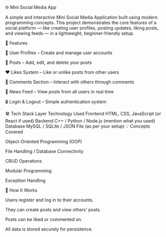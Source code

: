 🌐 Mini Social Media App

A simple and interactive Mini Social Media Application built using modern programming concepts.
This project demonstrates the core features of a social platform — like creating user profiles, posting updates, liking posts, and viewing feeds — in a lightweight, beginner-friendly setup.

🚀 Features

👤 User Profiles – Create and manage user accounts

📝 Posts – Add, edit, and delete your posts

❤️ Likes System – Like or unlike posts from other users

💬 Comments Section – Interact with others through comments

📜 News Feed – View posts from all users in real time

🔒 Login & Logout – Simple authentication system

🛠️ Tech Stack
Layer	Technology Used
Frontend	HTML, CSS, JavaScript (or React if used)
Backend	C++ / Python / Node.js (mention what you used)
Database	MySQL / SQLite / JSON File (as per your setup)
💡 Concepts Covered

Object-Oriented Programming (OOP)

File Handling / Database Connectivity

CRUD Operations

Modular Programming

Exception Handling

🧩 How It Works

Users register and log in to their accounts.

They can create posts and view others’ posts.

Posts can be liked or commented on.

All data is stored securely for persistence.
